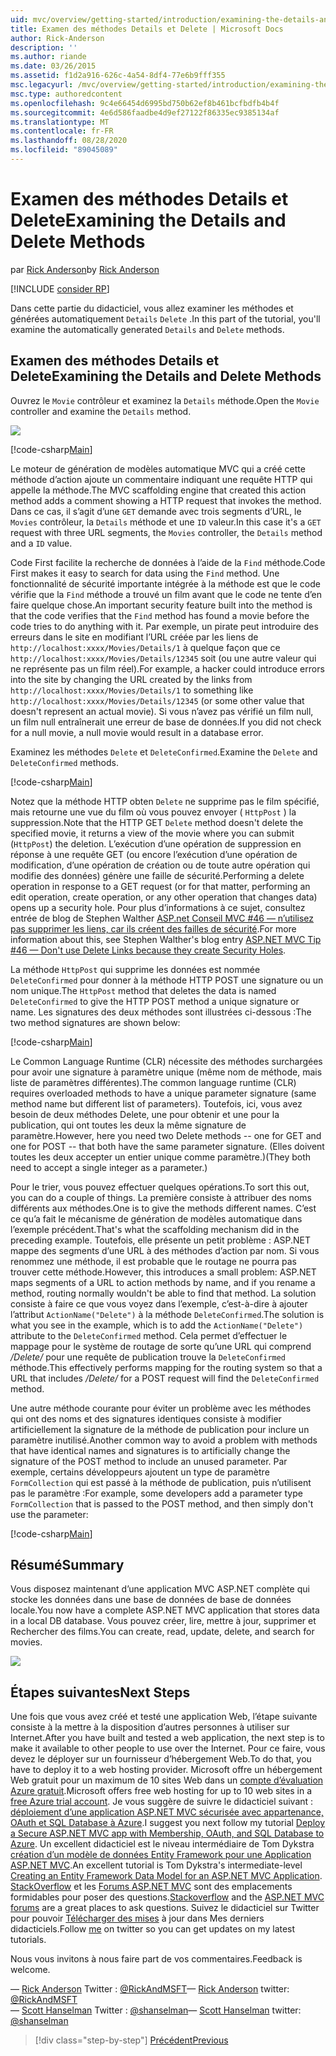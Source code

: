 ```yaml
---
uid: mvc/overview/getting-started/introduction/examining-the-details-and-delete-methods
title: Examen des méthodes Details et Delete | Microsoft Docs
author: Rick-Anderson
description: ''
ms.author: riande
ms.date: 03/26/2015
ms.assetid: f1d2a916-626c-4a54-8df4-77e6b9fff355
msc.legacyurl: /mvc/overview/getting-started/introduction/examining-the-details-and-delete-methods
msc.type: authoredcontent
ms.openlocfilehash: 9c4e66454d6995bd750b62ef8b461bcfbdfb4b4f
ms.sourcegitcommit: 4e6d586faadbe4d9ef27122f86335ec9385134af
ms.translationtype: MT
ms.contentlocale: fr-FR
ms.lasthandoff: 08/28/2020
ms.locfileid: "89045089"
---
```

# <a name="examining-the-details-and-delete-methods"></a><span data-ttu-id="bc8bd-102">Examen des méthodes Details et Delete</span><span class="sxs-lookup"><span data-stu-id="bc8bd-102">Examining the Details and Delete Methods</span></span>

<span data-ttu-id="bc8bd-103">par [Rick Anderson](https://twitter.com/RickAndMSFT)</span><span class="sxs-lookup"><span data-stu-id="bc8bd-103">by [Rick Anderson](https://twitter.com/RickAndMSFT)</span></span>

[!INCLUDE [consider RP](~/includes/razor.md)]

<span data-ttu-id="bc8bd-104">Dans cette partie du didacticiel, vous allez examiner les méthodes et générées automatiquement `Details` `Delete` .</span><span class="sxs-lookup"><span data-stu-id="bc8bd-104">In this part of the tutorial, you'll examine the automatically generated `Details` and `Delete` methods.</span></span>

## <a name="examining-the-details-and-delete-methods"></a><span data-ttu-id="bc8bd-105">Examen des méthodes Details et Delete</span><span class="sxs-lookup"><span data-stu-id="bc8bd-105">Examining the Details and Delete Methods</span></span>

<span data-ttu-id="bc8bd-106">Ouvrez le `Movie` contrôleur et examinez la `Details` méthode.</span><span class="sxs-lookup"><span data-stu-id="bc8bd-106">Open the `Movie` controller and examine the `Details` method.</span></span>

![](examining-the-details-and-delete-methods/_static/image1.png)

[!code-csharp[Main](examining-the-details-and-delete-methods/samples/sample1.cs)]

<span data-ttu-id="bc8bd-107">Le moteur de génération de modèles automatique MVC qui a créé cette méthode d’action ajoute un commentaire indiquant une requête HTTP qui appelle la méthode.</span><span class="sxs-lookup"><span data-stu-id="bc8bd-107">The MVC scaffolding engine that created this action method adds a comment showing a HTTP request that invokes the method.</span></span> <span data-ttu-id="bc8bd-108">Dans ce cas, il s’agit d’une `GET` demande avec trois segments d’URL, le `Movies` contrôleur, la `Details` méthode et une `ID` valeur.</span><span class="sxs-lookup"><span data-stu-id="bc8bd-108">In this case it's a `GET` request with three URL segments, the `Movies` controller, the `Details` method and a `ID` value.</span></span>

<span data-ttu-id="bc8bd-109">Code First facilite la recherche de données à l’aide de la `Find` méthode.</span><span class="sxs-lookup"><span data-stu-id="bc8bd-109">Code First makes it easy to search for data using the `Find` method.</span></span> <span data-ttu-id="bc8bd-110">Une fonctionnalité de sécurité importante intégrée à la méthode est que le code vérifie que la `Find` méthode a trouvé un film avant que le code ne tente d’en faire quelque chose.</span><span class="sxs-lookup"><span data-stu-id="bc8bd-110">An important security feature built into the method is that the code verifies that the `Find` method has found a movie before the code tries to do anything with it.</span></span> <span data-ttu-id="bc8bd-111">Par exemple, un pirate peut introduire des erreurs dans le site en modifiant l’URL créée par les liens de `http://localhost:xxxx/Movies/Details/1` à quelque façon que ce `http://localhost:xxxx/Movies/Details/12345` soit (ou une autre valeur qui ne représente pas un film réel).</span><span class="sxs-lookup"><span data-stu-id="bc8bd-111">For example, a hacker could introduce errors into the site by changing the URL created by the links from `http://localhost:xxxx/Movies/Details/1` to something like `http://localhost:xxxx/Movies/Details/12345` (or some other value that doesn't represent an actual movie).</span></span> <span data-ttu-id="bc8bd-112">Si vous n’avez pas vérifié un film null, un film null entraînerait une erreur de base de données.</span><span class="sxs-lookup"><span data-stu-id="bc8bd-112">If you did not check for a null movie, a null movie would result in a database error.</span></span>

<span data-ttu-id="bc8bd-113">Examinez les méthodes `Delete` et `DeleteConfirmed`.</span><span class="sxs-lookup"><span data-stu-id="bc8bd-113">Examine the `Delete` and `DeleteConfirmed` methods.</span></span>

[!code-csharp[Main](examining-the-details-and-delete-methods/samples/sample2.cs?highlight=17)]

<span data-ttu-id="bc8bd-114">Notez que la méthode HTTP obten `Delete` ne supprime pas le film spécifié, mais retourne une vue du film où vous pouvez envoyer ( `HttpPost` ) la suppression.</span><span class="sxs-lookup"><span data-stu-id="bc8bd-114">Note that the HTTP GET `Delete` method doesn't delete the specified movie, it returns a view of the movie where you can submit (`HttpPost`) the deletion.</span></span> <span data-ttu-id="bc8bd-115">L’exécution d’une opération de suppression en réponse à une requête GET (ou encore l’exécution d’une opération de modification, d’une opération de création ou de toute autre opération qui modifie des données) génère une faille de sécurité.</span><span class="sxs-lookup"><span data-stu-id="bc8bd-115">Performing a delete operation in response to a GET request (or for that matter, performing an edit operation, create operation, or any other operation that changes data) opens up a security hole.</span></span> <span data-ttu-id="bc8bd-116">Pour plus d’informations à ce sujet, consultez entrée de blog de Stephen Walther [ASP.net Conseil MVC #46 — n’utilisez pas supprimer les liens, car ils créent des failles de sécurité](http://stephenwalther.com/blog/archive/2009/01/21/asp.net-mvc-tip-46-ndash-donrsquot-use-delete-links-because.aspx).</span><span class="sxs-lookup"><span data-stu-id="bc8bd-116">For more information about this, see Stephen Walther's blog entry [ASP.NET MVC Tip #46 — Don't use Delete Links because they create Security Holes](http://stephenwalther.com/blog/archive/2009/01/21/asp.net-mvc-tip-46-ndash-donrsquot-use-delete-links-because.aspx).</span></span>

<span data-ttu-id="bc8bd-117">La méthode `HttpPost` qui supprime les données est nommée `DeleteConfirmed` pour donner à la méthode HTTP POST une signature ou un nom unique.</span><span class="sxs-lookup"><span data-stu-id="bc8bd-117">The `HttpPost` method that deletes the data is named `DeleteConfirmed` to give the HTTP POST method a unique signature or name.</span></span> <span data-ttu-id="bc8bd-118">Les signatures des deux méthodes sont illustrées ci-dessous :</span><span class="sxs-lookup"><span data-stu-id="bc8bd-118">The two method signatures are shown below:</span></span>

[!code-csharp[Main](examining-the-details-and-delete-methods/samples/sample3.cs)]

<span data-ttu-id="bc8bd-119">Le Common Language Runtime (CLR) nécessite des méthodes surchargées pour avoir une signature à paramètre unique (même nom de méthode, mais liste de paramètres différentes).</span><span class="sxs-lookup"><span data-stu-id="bc8bd-119">The common language runtime (CLR) requires overloaded methods to have a unique parameter signature (same method name but different list of parameters).</span></span> <span data-ttu-id="bc8bd-120">Toutefois, ici, vous avez besoin de deux méthodes Delete, une pour obtenir et une pour la publication, qui ont toutes les deux la même signature de paramètre.</span><span class="sxs-lookup"><span data-stu-id="bc8bd-120">However, here you need two Delete methods -- one for GET and one for POST -- that both have the same parameter signature.</span></span> <span data-ttu-id="bc8bd-121">(Elles doivent toutes les deux accepter un entier unique comme paramètre.)</span><span class="sxs-lookup"><span data-stu-id="bc8bd-121">(They both need to accept a single integer as a parameter.)</span></span>

<span data-ttu-id="bc8bd-122">Pour le trier, vous pouvez effectuer quelques opérations.</span><span class="sxs-lookup"><span data-stu-id="bc8bd-122">To sort this out, you can do a couple of things.</span></span> <span data-ttu-id="bc8bd-123">La première consiste à attribuer des noms différents aux méthodes.</span><span class="sxs-lookup"><span data-stu-id="bc8bd-123">One is to give the methods different names.</span></span> <span data-ttu-id="bc8bd-124">C’est ce qu’a fait le mécanisme de génération de modèles automatique dans l’exemple précédent.</span><span class="sxs-lookup"><span data-stu-id="bc8bd-124">That's what the scaffolding mechanism did in the preceding example.</span></span> <span data-ttu-id="bc8bd-125">Toutefois, elle présente un petit problème : ASP.NET mappe des segments d’une URL à des méthodes d’action par nom. Si vous renommez une méthode, il est probable que le routage ne pourra pas trouver cette méthode.</span><span class="sxs-lookup"><span data-stu-id="bc8bd-125">However, this introduces a small problem: ASP.NET maps segments of a URL to action methods by name, and if you rename a method, routing normally wouldn't be able to find that method.</span></span> <span data-ttu-id="bc8bd-126">La solution consiste à faire ce que vous voyez dans l’exemple, c’est-à-dire à ajouter l’attribut `ActionName("Delete")` à la méthode `DeleteConfirmed`.</span><span class="sxs-lookup"><span data-stu-id="bc8bd-126">The solution is what you see in the example, which is to add the `ActionName("Delete")` attribute to the `DeleteConfirmed` method.</span></span> <span data-ttu-id="bc8bd-127">Cela permet d’effectuer le mappage pour le système de routage de sorte qu’une URL qui comprend */Delete/* pour une requête de publication trouve la `DeleteConfirmed` méthode.</span><span class="sxs-lookup"><span data-stu-id="bc8bd-127">This effectively performs mapping for the routing system so that a URL that includes */Delete/* for a POST request will find the `DeleteConfirmed` method.</span></span>

<span data-ttu-id="bc8bd-128">Une autre méthode courante pour éviter un problème avec les méthodes qui ont des noms et des signatures identiques consiste à modifier artificiellement la signature de la méthode de publication pour inclure un paramètre inutilisé.</span><span class="sxs-lookup"><span data-stu-id="bc8bd-128">Another common way to avoid a problem with methods that have identical names and signatures is to artificially change the signature of the POST method to include an unused parameter.</span></span> <span data-ttu-id="bc8bd-129">Par exemple, certains développeurs ajoutent un type de paramètre `FormCollection` qui est passé à la méthode de publication, puis n’utilisent pas le paramètre :</span><span class="sxs-lookup"><span data-stu-id="bc8bd-129">For example, some developers add a parameter type `FormCollection` that is passed to the POST method, and then simply don't use the parameter:</span></span>

[!code-csharp[Main](examining-the-details-and-delete-methods/samples/sample4.cs)]

## <a name="summary"></a><span data-ttu-id="bc8bd-130">Résumé</span><span class="sxs-lookup"><span data-stu-id="bc8bd-130">Summary</span></span>

<span data-ttu-id="bc8bd-131">Vous disposez maintenant d’une application MVC ASP.NET complète qui stocke les données dans une base de données de base de données locale.</span><span class="sxs-lookup"><span data-stu-id="bc8bd-131">You now have a complete ASP.NET MVC application that stores data in a local DB database.</span></span> <span data-ttu-id="bc8bd-132">Vous pouvez créer, lire, mettre à jour, supprimer et Rechercher des films.</span><span class="sxs-lookup"><span data-stu-id="bc8bd-132">You can create, read, update, delete, and search for movies.</span></span>

![](examining-the-details-and-delete-methods/_static/image2.png)

## <a name="next-steps"></a><span data-ttu-id="bc8bd-133">Étapes suivantes</span><span class="sxs-lookup"><span data-stu-id="bc8bd-133">Next Steps</span></span>

<span data-ttu-id="bc8bd-134">Une fois que vous avez créé et testé une application Web, l’étape suivante consiste à la mettre à la disposition d’autres personnes à utiliser sur Internet.</span><span class="sxs-lookup"><span data-stu-id="bc8bd-134">After you have built and tested a web application, the next step is to make it available to other people to use over the Internet.</span></span> <span data-ttu-id="bc8bd-135">Pour ce faire, vous devez le déployer sur un fournisseur d’hébergement Web.</span><span class="sxs-lookup"><span data-stu-id="bc8bd-135">To do that, you have to deploy it to a web hosting provider.</span></span> <span data-ttu-id="bc8bd-136">Microsoft offre un hébergement Web gratuit pour un maximum de 10 sites Web dans un [compte d’évaluation Azure gratuit](https://www.windowsazure.com/pricing/free-trial/?WT.mc_id=A443DD604).</span><span class="sxs-lookup"><span data-stu-id="bc8bd-136">Microsoft offers free web hosting for up to 10 web sites in a [free Azure trial account](https://www.windowsazure.com/pricing/free-trial/?WT.mc_id=A443DD604).</span></span> <span data-ttu-id="bc8bd-137">Je vous suggère de suivre le didacticiel suivant : [déploiement d’une application ASP.NET MVC sécurisée avec appartenance, OAuth et SQL Database à Azure](https://docs.microsoft.com/aspnet/core/security/authorization/secure-data).</span><span class="sxs-lookup"><span data-stu-id="bc8bd-137">I suggest you next follow my tutorial [Deploy a Secure ASP.NET MVC app with Membership, OAuth, and SQL Database to Azure](https://docs.microsoft.com/aspnet/core/security/authorization/secure-data).</span></span> <span data-ttu-id="bc8bd-138">Un excellent didacticiel est le niveau intermédiaire de Tom Dykstra [création d’un modèle de données Entity Framework pour une Application ASP.NET MVC](../getting-started-with-ef-using-mvc/creating-an-entity-framework-data-model-for-an-asp-net-mvc-application.md).</span><span class="sxs-lookup"><span data-stu-id="bc8bd-138">An excellent tutorial is Tom Dykstra's intermediate-level [Creating an Entity Framework Data Model for an ASP.NET MVC Application](../getting-started-with-ef-using-mvc/creating-an-entity-framework-data-model-for-an-asp-net-mvc-application.md).</span></span> <span data-ttu-id="bc8bd-139">[StackOverflow](http://stackoverflow.com/help) et les [Forums ASP.NET MVC](https://forums.asp.net/1146.aspx) sont des emplacements formidables pour poser des questions.</span><span class="sxs-lookup"><span data-stu-id="bc8bd-139">[Stackoverflow](http://stackoverflow.com/help) and the [ASP.NET MVC forums](https://forums.asp.net/1146.aspx) are a great places to ask questions.</span></span> <span data-ttu-id="bc8bd-140">Suivez le didacticiel sur Twitter pour pouvoir [Télécharger des mises](https://twitter.com/RickAndMSFT) à jour dans Mes derniers didacticiels.</span><span class="sxs-lookup"><span data-stu-id="bc8bd-140">Follow [me](https://twitter.com/RickAndMSFT) on twitter so you can get updates on my latest tutorials.</span></span>

<span data-ttu-id="bc8bd-141">Nous vous invitons à nous faire part de vos commentaires.</span><span class="sxs-lookup"><span data-stu-id="bc8bd-141">Feedback is welcome.</span></span>

<span data-ttu-id="bc8bd-142">— [Rick Anderson](https://blogs.msdn.com/rickAndy) Twitter : [@RickAndMSFT](https://twitter.com/RickAndMSFT)</span><span class="sxs-lookup"><span data-stu-id="bc8bd-142">— [Rick Anderson](https://blogs.msdn.com/rickAndy) twitter: [@RickAndMSFT](https://twitter.com/RickAndMSFT)</span></span>  
<span data-ttu-id="bc8bd-143">— [Scott Hanselman](http://www.hanselman.com/blog/) Twitter : [@shanselman](https://twitter.com/shanselman)</span><span class="sxs-lookup"><span data-stu-id="bc8bd-143">— [Scott Hanselman](http://www.hanselman.com/blog/) twitter: [@shanselman](https://twitter.com/shanselman)</span></span>

> [!div class="step-by-step"]
> [<span data-ttu-id="bc8bd-144">Précédent</span><span class="sxs-lookup"><span data-stu-id="bc8bd-144">Previous</span></span>](adding-validation.md)
